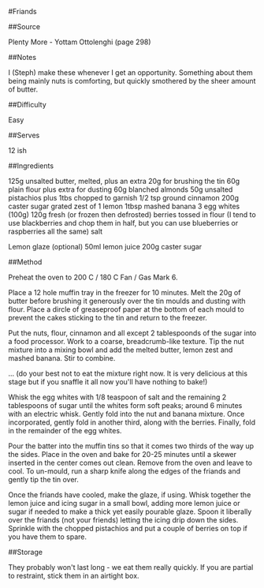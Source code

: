 #Friands

##Source

Plenty More - Yottam Ottolenghi (page 298)

##Notes

I (Steph) make these whenever I get an opportunity. Something about them being mainly nuts is comforting, but quickly smothered by the sheer amount of butter. 

##Difficulty

Easy

##Serves

12 ish

##Ingredients

125g unsalted butter, melted, plus an extra 20g for brushing the tin
60g plain flour plus extra for dusting
60g blanched almonds
50g unsalted pistachios plus 1tbs chopped to garnish
1/2 tsp ground cinnamon
200g caster sugar
grated zest of 1 lemon
1tbsp mashed banana
3 egg whites (100g)
120g fresh (or frozen then defrosted) berries tossed in flour (I tend to use blackberries and chop them in half, but you can use blueberries or raspberries all the same)
salt

Lemon glaze (optional)
50ml lemon juice
200g caster sugar

##Method

Preheat the oven to 200 C / 180 C Fan / Gas Mark 6. 

Place a 12 hole muffin tray in the freezer for 10 minutes. Melt the 20g of butter before brushing it generously over the tin moulds and dusting with flour. Place a dircle of greaseproof paper at the bottom of each mould to prevent the cakes sticking to the tin and return to the freezer. 

Put the nuts, flour, cinnamon and all except 2 tablespoonds of the sugar into a food processor. Work to a coarse, breadcrumb-like texture. Tip the nut mixture into a mixing bowl and add the melted butter, lemon zest and mashed banana. Stir to combine.

... (do your best not to eat the mixture right now. It is very delicious at this stage but if you snaffle it all now you'll have nothing to bake!)

Whisk the egg whites with 1/8 teaspoon of salt and the remaining 2 tablespoons of sugar until the whites form soft peaks; around 6 minutes with an electric whisk. Gently fold into the nut and banana mixture. Once incorporated, gently fold in another third, along with the berries. Finally, fold in the remainder of the egg whites. 

Pour the batter into the muffin tins so that it comes two thirds of the way up the sides. Place in the oven and bake for 20-25 minutes until a skewer inserted in the center comes out clean. Remove from the oven and leave to cool. To un-mould, run a sharp knife along the edges of the friands and gently tip the tin over. 

Once the friands have cooled, make the glaze, if using. Whisk together the lemon juice and icing sugar in a small bowl, adding more lemon juice or sugar if needed to make a thick yet easily pourable glaze. Spoon it liberally over the friands (not your friends) letting the icing drip down the sides. Sprinkle with the chopped pistachios and put a couple of berries on top if you have them to spare. 


##Storage

They probably won't last long - we eat them really quickly. If you are partial to restraint, stick them in an airtight box. 
